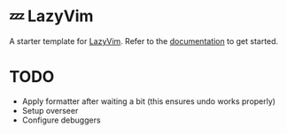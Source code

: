 # 💤 LazyVim

A starter template for [LazyVim](https://github.com/LazyVim/LazyVim).
Refer to the [documentation](https://lazyvim.github.io/installation) to get started.

# TODO
* Apply formatter after waiting a bit (this ensures undo works properly) 
* Setup overseer 
* Configure debuggers


```
